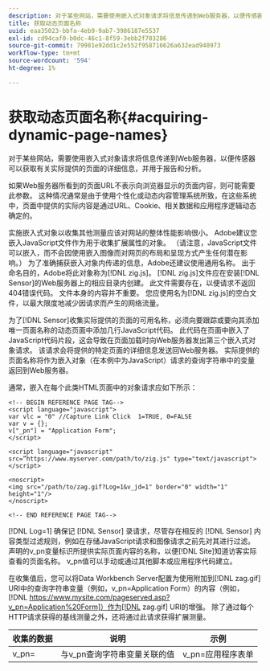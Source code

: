 ```yaml
---
description: 对于某些网站，需要使用嵌入式对象请求将信息传递到Web服务器，以便传感器可以获取有关实际提供的页面的详细信息，并用于报告和分析。
title: 获取动态页面名称
uuid: eaa35023-bbfa-4eb9-9ab7-3986187e5537
exl-id: cd94caf0-b0dc-46c1-8f59-3ebb2f703286
source-git-commit: 79981e92dd1c2e552f958716626a632ead940973
workflow-type: tm+mt
source-wordcount: '594'
ht-degree: 1%

---
```


# 获取动态页面名称{#acquiring-dynamic-page-names}

对于某些网站，需要使用嵌入式对象请求将信息传递到Web服务器，以便传感器可以获取有关实际提供的页面的详细信息，并用于报告和分析。

如果Web服务器所看到的页面URL不表示向浏览器显示的页面内容，则可能需要此参数。 这种情况通常是由于使用个性化或动态内容管理系统所致，在这些系统中，页面中提供的实际内容是通过URL、Cookie、相关数据和应用程序逻辑动态确定的。

实施嵌入式对象以收集其他测量应该对网站的整体性能影响很小。 Adobe建议您嵌入JavaScript文件作为用于收集扩展属性的对象。 （请注意，JavaScript文件可以嵌入，而不会因使用嵌入图像而对网页的布局和呈现方式产生任何潜在影响。） 为了准确捕获嵌入对象内传递的信息，Adobe还建议使用通用名称。 出于命名目的，Adobe将此对象称为[!DNL zig.js]。 [!DNL zig.js]文件应在安装[!DNL Sensor]的Web服务器上的相应目录内创建。 此文件需要存在，以便请求不返回404错误代码。 文件本身的内容并不重要。 您应使用名为[!DNL zig.js]的空白文件，以最大限度地减少因请求而产生的网络流量。

为了[!DNL Sensor]收集实际提供的页面的可用名称，必须向要跟踪或要向其添加唯一页面名称的动态页面中添加几行JavaScript代码。 此代码在页面中嵌入了JavaScript代码片段，这会导致在页面加载时向Web服务器发出第三个嵌入式对象请求。 该请求会将提供的特定页面的详细信息发送回Web服务器。 实际提供的页面名称将作为嵌入对象（在本例中为JavaScript）请求的查询字符串中的变量返回到Web服务器。

通常，嵌入在每个此类HTML页面中的对象请求应如下所示：

```
<!-- BEGIN REFERENCE PAGE TAG-->
<script language="javascript">
var vlc = "0" //Capture Link Click  1=TRUE, 0=FALSE
var v = {};
v["_pn"] = "Application Form";
</script>

<script language="javascript" src=”https://www.myserver.com/path/to/zig.js" type="text/javascript"></script>

<noscript>
<img src="/path/to/zag.gif?Log=1&v_jd=1" border="0" width="1" height="1"/>
</noscript>

<!-- END REFERENCE PAGE TAG-->
```

[!DNL Log=1] 确保记 [!DNL Sensor] 录请求，尽管存在相反的 [!DNL Sensor] 内容类型过滤规则，例如在存储JavaScript请求和图像请求之前先对其进行过滤。声明的v_pn变量标识所提供实际页面内容的名称，以便[!DNL Site]知道访客实际查看的页面名称。 v_pn值可以手动或通过其他脚本或应用程序代码建立。

在收集值后，您可以将Data Workbench Server配置为使用附加到[!DNL zag.gif] URI中的查询字符串变量（例如，v_pn=Application Form）的内容（例如，[!DNL https://www.mysite.com/pageserved.asp?v_pn=Application%20Form]）作为[!DNL zag.gif] URI的增强。 除了通过每个HTTP请求获得的基线测量之外，还将通过此请求获得扩展测量。

| 收集的数据 | 说明 | 示例 |
|---|---|---|
| v_pn= | 与v_pn查询字符串变量关联的值 | v_pn=应用程序表单 |
